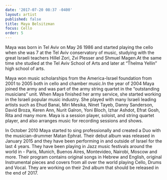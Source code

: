 ```yaml
---
date: '2017-07-20 08:37 -0400'
layout: artist
published: false
title: Maya Belsitzman
focus: Cello
order: 5
---
```

Maya was born in Tel Aviv on May 26 1986 and started playing the cello when she was 7 at the Tel Aviv conservatory of music, studying with the great Israeli teachers Hillel Zori, Zvi Plesser and Shmuel Magen.At the same time she studied at the Tel Aviv School of Arts and later at “Thelma Yellin” high school of arts.

Maya won music scholarships from the America-Israel foundation from 2001 to 2005 both in cello and chamber music.In the year of 2004 Maya joined the army and was part of the army string quartet in the “outstanding musicians” unit. When Maya finished her army service, she started working in the Israeli popular music industry. She played with many Israeli leading artists such as Ehud Banai, Miri Mesika, Ninet Tayeb, Danny Sanderson, David Broza, Keren Ann, Nurit Galron, Yoni Bloch, Izhar Ashdot, Efrat Gosh, Rita and many more. Maya is a session player, soloist, and string quartet player, and also arranges music for recording sessions and shows.

In October 2010 Maya started to sing professionally and created a Duo with the musician-drummer Matan Ephrat. Their debut album was released in January 2015 and they have been performing in and outside of Israel for the last 4 years. They have been playing in Jazz music festivals around the world in - Paris, Munich, Buenos Aires, Montevideo, Nairobi, Moscow and more. Their program contains original songs in Hebrew and English, original Instrumental pieces and covers from all over the world playing Cello, Drums and Vocal. They are working on their 2nd album that should be released in the end of 2017.
